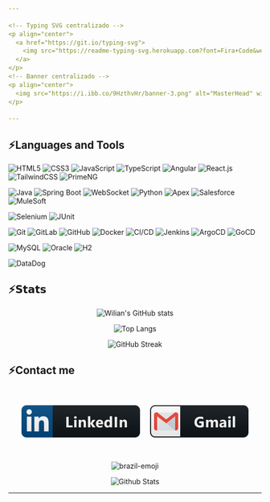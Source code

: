 ```yaml
---

<!-- Typing SVG centralizado -->
<p align="center">
  <a href="https://git.io/typing-svg">
    <img src="https://readme-typing-svg.herokuapp.com?font=Fira+Code&weight=700&pause=1000&color=F7F7F7&center=true&width=435&lines=Hi%2C+I'm+Wilian+Fidelis;Welcome%2C+nice+to+meet+you!" alt="Typing SVG"/>
  </a>
</p>
<!-- Banner centralizado -->
<p align="center">
  <img src="https://i.ibb.co/9HzthvHr/banner-3.png" alt="MasterHead" width="100%"/>
</p>

---
```

## ⚡️Languages and Tools

<!-- LINGUAGENS / FRONT-END -->
![HTML5](https://img.shields.io/badge/-HTML5-%23E44D27?style=flat-square&logo=html5&logoColor=ffffff)
![CSS3](https://img.shields.io/badge/-CSS3-%231572B6?style=flat-square&logo=css3&logoColor=ffffff)
![JavaScript](https://img.shields.io/badge/-JavaScript-%23F7DF1C?style=flat-square&logo=javascript&logoColor=000000&labelColor=%23F7DF1C&color=%23FFCE5A)
![TypeScript](https://img.shields.io/badge/-TypeScript-007ACC?style=flat-square&logo=typescript&logoColor=ffffff)
![Angular](https://img.shields.io/badge/-Angular-%23DD0031?style=flat-square&logo=angular&logoColor=ffffff)
![React.js](https://img.shields.io/badge/-React.js-%23282C34?style=flat-square&logo=react&logoColor=61DAFB)
![TailwindCSS](https://img.shields.io/badge/-TailwindCSS-%231a202c?style=flat-square&logo=tailwind-css&logoColor=06B6D4)
![PrimeNG](https://img.shields.io/badge/-PrimeNG-%2320a4d8?style=flat-square&logo=primefaces&logoColor=ffffff)

<!-- BACK-END -->
![Java](https://img.shields.io/badge/-Java-%23EA2D2E?style=flat-square&logo=openjdk&logoColor=ffffff)
![Spring Boot](https://img.shields.io/badge/-Spring%20Boot-%236DB33F?style=flat-square&logo=spring-boot&logoColor=ffffff)
![WebSocket](https://img.shields.io/badge/-WebSocket-%23333?style=flat-square)
![Python](https://img.shields.io/badge/-Python-3776AB?style=flat-square&logo=python&logoColor=ffffff)
![Apex](https://img.shields.io/badge/-Apex-1798c1?style=flat-square&logo=salesforce&logoColor=ffffff)
![Salesforce](https://img.shields.io/badge/-Salesforce-00A1E0?style=flat-square&logo=salesforce&logoColor=ffffff)
![MuleSoft](https://img.shields.io/badge/-MuleSoft-00A3E0?style=flat-square&logo=mulesoft&logoColor=ffffff)

<!-- TESTES / AUTOMAÇÃO -->
![Selenium](https://img.shields.io/badge/-Selenium-%2343B02A?style=flat-square&logo=selenium&logoColor=ffffff)
![JUnit](https://img.shields.io/badge/-JUnit-25A162?style=flat-square&logo=junit5&logoColor=ffffff)

<!-- FERRAMENTAS -->
![Git](https://img.shields.io/badge/-Git-%23F05032?style=flat-square&logo=git&logoColor=ffffff)
![GitLab](https://img.shields.io/badge/-GitLab-FCA121?style=flat-square&logo=gitlab&logoColor=ffffff)
![GitHub](https://img.shields.io/badge/-GitHub-%23181717?style=flat-square&logo=github&logoColor=ffffff)
![Docker](https://img.shields.io/badge/-Docker-%232496ED?style=flat-square&logo=docker&logoColor=ffffff)
![CI/CD](https://img.shields.io/badge/-CI%2FCD-2088FF?style=flat-square&logo=githubactions&logoColor=ffffff)
![Jenkins](https://img.shields.io/badge/-Jenkins-D24939?style=flat-square&logo=jenkins&logoColor=ffffff)
![ArgoCD](https://img.shields.io/badge/-ArgoCD-FE4C1E?style=flat-square&logo=argo&logoColor=ffffff)
![GoCD](https://img.shields.io/badge/-GoCD-94399E?style=flat-square&logo=gocd&logoColor=ffffff)

<!-- BANCO DE DADOS -->
![MySQL](https://img.shields.io/badge/-MySQL-%234479A1?style=flat-square&logo=mysql&logoColor=ffffff)
![Oracle](https://img.shields.io/badge/-Oracle-F80000?style=flat-square&logo=oracle&logoColor=ffffff)
![H2](https://img.shields.io/badge/-H2-0072C6?style=flat-square&logo=databricks&logoColor=ffffff)

![DataDog](https://img.shields.io/badge/-Datadog-632CA6?style=flat-square&logo=datadog&logoColor=ffffff)


## ⚡️𝗦𝘁𝗮𝘁𝘀

<div align="center">

  ![Wilian's GitHub stats](https://github-readme-stats.vercel.app/api?username=wilianfidelis&show_icons=true&theme=radical&hide_border=true&count_private=true&include_all_commits=true&rank_icon=github)
  
  ![Top Langs](https://github-readme-stats.vercel.app/api/top-langs/?username=wilianfidelis&layout=compact&theme=radical&hide_border=true)
  
  ![GitHub Streak](https://streak-stats.demolab.com/?user=wilianfidelis&theme=radical&hide_border=true)
</div>

## ⚡️Contact me
<br>
<p align="center">
  <a href="https://www.linkedin.com/in/wilian-fidelis-79aab0115/" target="_blank" style="text-decoration: none;">
    <img src="https://github.com/MikeCodesDotNET/ColoredBadges/blob/master/svg/social/linkedin.svg" alt="LinkedIn"/>
  </a>
  &nbsp;&nbsp;&nbsp;
  <a href="mailto:wilian.fidelis.adler@gmail.com" target="_blank" style="text-decoration: none;">
    <img src="https://github.com/MikeCodesDotNET/ColoredBadges/blob/master/svg/social/gmail.svg" alt="Gmail" />
  </a>
</p>
<br>
<p align="center"><img width="48" height="48" src="https://img.icons8.com/emoji/48/brazil-emoji.png" alt="brazil-emoji"/></p>

<p align="center">
  <img src="https://raw.githubusercontent.com/mayhemantt/mayhemantt/Update/svg/Bottom.svg" alt="Github Stats" />
</p>

---
